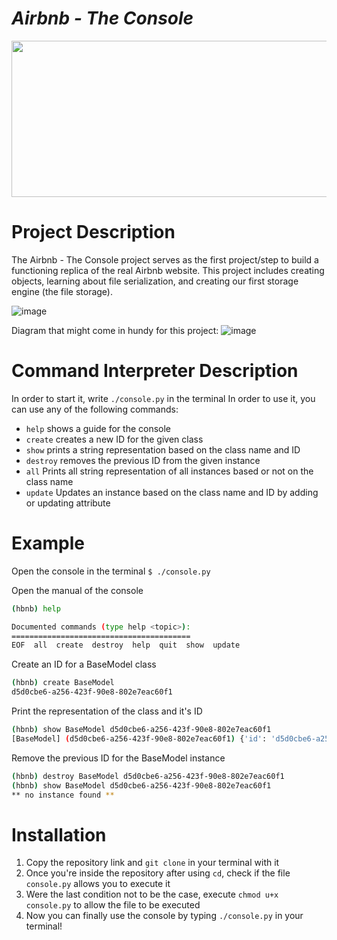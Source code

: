 # ***Airbnb - The Console***

<div align="center">
  <a href="https://holbertonschool.uy">
    <img src="https://ml.globenewswire.com/Resource/Download/a08e6c28-55be-44c8-8461-03544f094b38" align="center" height="250" width="800" />
  </a>
</div>

# **Project Description**
The Airbnb - The Console project serves as the first project/step to build a functioning replica of the real Airbnb website. 
This project includes creating objects, learning about file serialization, and creating our first storage engine (the file storage).

![image](https://github.com/DominusJP/holbertonschool-AirBnB_clone/assets/135638564/eebc5b65-2aaf-42af-9402-7bf70550821c)

Diagram that might come in hundy for this project:
![image](https://github.com/DominusJP/holbertonschool-AirBnB_clone/assets/135638564/240fe4fc-d4c5-4407-a6a6-45f72da0a65e)



# **Command Interpreter Description**
In order to start it, write `./console.py` in the terminal
In order to use it, you can use any of the following commands:
- `help` shows a guide for the console
- `create` creates a new ID for the given class
- `show` prints a string representation based on the class name and ID
- `destroy` removes the previous ID from the given instance
- `all` Prints all string representation of all instances based or not on the class name
- `update` Updates an instance based on the class name and ID by adding or updating attribute

# **Example**
Open the console in the terminal
`$ ./console.py`

Open the manual of the console
```bash
(hbnb) help

Documented commands (type help <topic>):
========================================
EOF  all  create  destroy  help  quit  show  update
```

Create an ID for a BaseModel class
```bash
(hbnb) create BaseModel
d5d0cbe6-a256-423f-90e8-802e7eac60f1
```

Print the representation of the class and it's ID
```bash
(hbnb) show BaseModel d5d0cbe6-a256-423f-90e8-802e7eac60f1
[BaseModel] (d5d0cbe6-a256-423f-90e8-802e7eac60f1) {'id': 'd5d0cbe6-a256-423f-90e8-802e7eac60f1', 'created_at': datetime.datetime(2023, 10, 30, 2, 14, 12, 560250), 'updated_at': datetime.datetime(2023, 10, 30, 2, 14, 12, 560271)}
```
Remove the previous ID for the BaseModel instance
```bash
(hbnb) destroy BaseModel d5d0cbe6-a256-423f-90e8-802e7eac60f1
(hbnb) show BaseModel d5d0cbe6-a256-423f-90e8-802e7eac60f1
** no instance found **
```

# **Installation**
1. Copy the repository link and `git clone` in your terminal with it
2. Once you're inside the repository after using `cd`, check if the file `console.py` allows you to execute it
3. Were the last condition not to be the case, execute `chmod u+x console.py` to allow the file to be executed
4. Now you can finally use the console by typing `./console.py` in your terminal!
